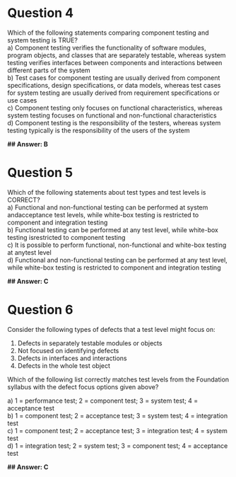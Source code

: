 # Question 4
Which of the following statements comparing component testing and system testing is TRUE?  
a) Component testing verifies the functionality of software modules, program objects, and classes that are separately testable, whereas system testing verifies interfaces between components and interactions between different parts of the system  
b) Test cases for component testing are usually derived from component specifications, design specifications, or data models, whereas test cases for system testing are usually derived from requirement specifications or use cases  
c) Component testing only focuses on functional characteristics, whereas system testing focuses on functional and non-functional characteristics  
d) Component testing is the responsibility of the testers, whereas system testing typically is the responsibility of the users of the system  
  
**## Answer: B**
# Question 5
Which of the following statements about test types and test levels is CORRECT?  
a) Functional and non-functional testing can be performed at system andacceptance test levels, while white-box testing is restricted to component and
integration testing  
b) Functional testing can be performed at any test level, while white-box testing isrestricted to component testing  
c) It is possible to perform functional, non-functional and white-box testing at anytest level  
d) Functional and non-functional testing can be performed at any test level, while white-box testing is restricted to component and integration testing  
  
**## Answer: C**
# Question 6
Consider the following types of defects that a test level might focus on:
1. Defects in separately testable modules or objects
2. Not focused on identifying defects
3. Defects in interfaces and interactions
4. Defects in the whole test object

Which of the following list correctly matches test levels from the Foundation syllabus with
the defect focus options given above?  

a) 1 = performance test; 2 = component test; 3 = system test; 4 = acceptance test  
b) 1 = component test; 2 = acceptance test; 3 = system test; 4 = integration test  
c) 1 = component test; 2 = acceptance test; 3 = integration test; 4 = system test  
d) 1 = integration test; 2 = system test; 3 = component test; 4 = acceptance test  
  
**## Answer: C**
